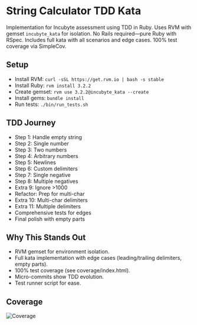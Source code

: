 # String Calculator TDD Kata

Implementation for Incubyte assessment using TDD in Ruby. Uses RVM with gemset `incubyte_kata` for isolation. No Rails required—pure Ruby with RSpec. Includes full kata with all scenarios and edge cases. 100% test coverage via SimpleCov.

## Setup
- Install RVM: `curl -sSL https://get.rvm.io | bash -s stable`
- Install Ruby: `rvm install 3.2.2`
- Create gemset: `rvm use 3.2.2@incubyte_kata --create`
- Install gems: `bundle install`
- Run tests: `./bin/run_tests.sh`

## TDD Journey
- Step 1: Handle empty string
- Step 2: Single number
- Step 3: Two numbers
- Step 4: Arbitrary numbers
- Step 5: Newlines
- Step 6: Custom delimiters
- Step 7: Single negative
- Step 8: Multiple negatives
- Extra 9: Ignore >1000
- Refactor: Prep for multi-char
- Extra 10: Multi-char delimiters
- Extra 11: Multiple delimiters
- Comprehensive tests for edges
- Final polish with empty parts

## Why This Stands Out
- RVM gemset for environment isolation.
- Full kata implementation with edge cases (leading/trailing delimiters, empty parts).
- 100% test coverage (see coverage/index.html).
- Micro-commits show TDD evolution.
- Test runner script for ease.

## Coverage
![Coverage](coverage-screenshot.png)